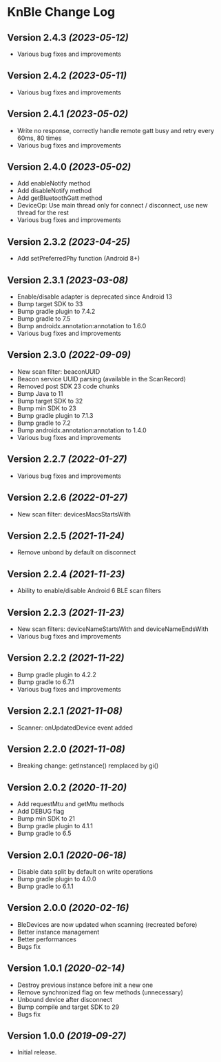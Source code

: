 KnBle Change Log
==========

Version 2.4.3 *(2023-05-12)*
----------------------------
- Various bug fixes and improvements

Version 2.4.2 *(2023-05-11)*
----------------------------
- Various bug fixes and improvements

Version 2.4.1 *(2023-05-02)*
----------------------------
- Write no response, correctly handle remote gatt busy and retry every 60ms, 80 times
- Various bug fixes and improvements

Version 2.4.0 *(2023-05-02)*
----------------------------
- Add enableNotify method
- Add disableNotify method
- Add getBluetoothGatt method
- DeviceOp: Use main thread only for connect / disconnect, use new thread for the rest
- Various bug fixes and improvements

Version 2.3.2 *(2023-04-25)*
----------------------------
- Add setPreferredPhy function (Android 8+)

Version 2.3.1 *(2023-03-08)*
----------------------------
- Enable/disable adapter is deprecated since Android 13
- Bump target SDK to 33
- Bump gradle plugin to 7.4.2
- Bump gradle to 7.5
- Bump androidx.annotation:annotation to 1.6.0
- Various bug fixes and improvements

Version 2.3.0 *(2022-09-09)*
----------------------------
- New scan filter: beaconUUID
- Beacon service UUID parsing (available in the ScanRecord)
- Removed post SDK 23 code chunks
- Bump Java to 11
- Bump target SDK to 32
- Bump min SDK to 23
- Bump gradle plugin to 7.1.3
- Bump gradle to 7.2
- Bump androidx.annotation:annotation to 1.4.0
- Various bug fixes and improvements

Version 2.2.7 *(2022-01-27)*
----------------------------
- Various bug fixes and improvements

Version 2.2.6 *(2022-01-27)*
----------------------------
- New scan filter: devicesMacsStartsWith

Version 2.2.5 *(2021-11-24)*
----------------------------
- Remove unbond by default on disconnect

Version 2.2.4 *(2021-11-23)*
----------------------------
- Ability to enable/disable Android 6 BLE scan filters

Version 2.2.3 *(2021-11-23)*
----------------------------
- New scan filters: deviceNameStartsWith and deviceNameEndsWith
- Various bug fixes and improvements

Version 2.2.2 *(2021-11-22)*
----------------------------
- Bump gradle plugin to 4.2.2
- Bump gradle to 6.7.1
- Various bug fixes and improvements

Version 2.2.1 *(2021-11-08)*
----------------------------
- Scanner: onUpdatedDevice event added

Version 2.2.0 *(2021-11-08)*
----------------------------
- Breaking change: getInstance() remplaced by gi()

Version 2.0.2 *(2020-11-20)*
----------------------------
- Add requestMtu and getMtu methods
- Add DEBUG flag
- Bump min SDK to 21
- Bump gradle plugin to 4.1.1
- Bump gradle to 6.5

Version 2.0.1 *(2020-06-18)*
----------------------------
- Disable data split by default on write operations
- Bump gradle plugin to 4.0.0
- Bump gradle to 6.1.1

Version 2.0.0 *(2020-02-16)*
----------------------------
- BleDevices are now updated when scanning (recreated before)
- Better instance management
- Better performances
- Bugs fix

Version 1.0.1 *(2020-02-14)*
----------------------------
 * Destroy previous instance before init a new one
 * Remove synchronized flag on few methods (unnecessary)
 * Unbound device after disconnect
 * Bump compile and target SDK to 29
 * Bugs fix

Version 1.0.0 *(2019-09-27)*
----------------------------
 * Initial release.

